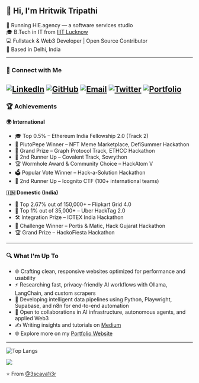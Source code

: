 ## 👋 Hi, I'm Hritwik Tripathi


💼 Running HIE.agency — a software services studio <br />
🎓 B.Tech in IT from [IIIT Lucknow](https://iiitl.ac.in/) <br />
💻 Fullstack & Web3 Developer | Open Source Contributor   <br />
📍 Based in Delhi, India <br />

---

### 🔗 Connect with Me

[![LinkedIn](https://img.icons8.com/fluency/25/linkedin.png)](https://www.linkedin.com/in/hritwikt)  [![GitHub](https://img.icons8.com/fluency/25/github.png)](https://github.com/3scava1i3r)  [![Email](https://img.icons8.com/fluency/25/gmail.png)](mailto:tripathi.hritwik@gmail.com)  [![Twitter](https://img.icons8.com/fluency/25/twitter.png)](https://twitter.com/0xHritwik) [![Portfolio](https://cdn-icons-png.flaticon.com/24/3037/3037366.png)](https://hritwik.hie.agency/)
---

### 🏆 Achievements

**🌍 International**

- 🎓 Top 0.5% – Ethereum India Fellowship 2.0 (Track 2)
- 🏅 PlutoPepe Winner – NFT Meme Marketplace, DefiSummer Hackathon
- 🥇 Grand Prize – Graph Protocol Track, ETHCC Hackathon
- 🥈 2nd Runner Up – Covalent Track, Sovrython
- 🏆 Wormhole Award & Community Choice – HackAtom V
- 🗳️ Popular Vote Winner – Hack-a-Solution Hackathon
- 🥉 2nd Runner Up – Icognito CTF (100+ international teams)

**🇮🇳 Domestic (India)**

- 🧠 Top 2.67% out of 150,000+ – Flipkart Grid 4.0
- 🧠 Top 1% out of 35,000+ – Uber HackTag 2.0
- 🛠️ Integration Prize – IOTEX India Hackathon
- 🥇 Challenge Winner – Portis & Matic, Hack Gujarat Hackathon
- 🏆 Grand Prize – HackoFiesta Hackathon



---

### 🔍 What I'm Up To

- 🌐 Crafting clean, responsive websites optimized for performance and usability
- ⚡ Researching fast, privacy-friendly AI workflows with Ollama, LangChain, and custom scrapers
- 🧩 Developing intelligent data pipelines using Python, Playwright, Supabase, and n8n for end-to-end automation
- 🤝 Open to collaborations in AI infrastructure, autonomous agents, and applied Web3
- ✍️ Writing insights and tutorials on [Medium](https://medium.com/@joichiro.sai)
- 🌐 Explore more on my [Portfolio Website](https://hritwik.netlify.app)

---

![Top Langs](https://github-readme-stats.vercel.app/api/top-langs/?username=3scava1i3r&langs_count=6&theme=tokyonight)

<!-- Visitor Count -->
![](https://komarev.com/ghpvc/?username=3scava1i3r)

⭐️ From [@3scava1i3r](https://github.com/3scava1i3r)
